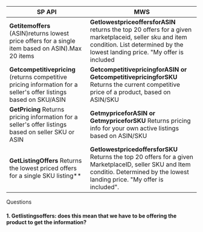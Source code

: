 |SP API| MWS|
|----|----|
|**Getitemoffers** (ASIN)returns lowest price offers for a single item based on ASIN).Max 20 items|**GetlowestpriceoffersforASIN** returns the top 20 offers for a given marketplaceid, seller sku and item condition. List determined by the lowest landing price. "My offer is included|
**Getcompetitivepricing** (returns competitive pricing information for a seller's offer listings based on SKU/ASIN | **GetcompetitivepricingforASIN or GetcompetitivepricingforSKU** Returns the current competitive price of a product, based on ASIN/SKU
**GetPricing** Returns pricing information for a seller's offer listings based on seller SKU or ASIN | **GetmypriceforASIN or GetmypriceforSKU** Returns pricing info for your own active listings based on ASIN/SKU
**GetListingOffers** Returns the lowest priced offers for a single SKU listing** | **GetlowestpricedoffersforSKU** Returns the top 20 offers for a given MarketplaceID, seller SKU and Item conditio. Determined by the lowest landing price. "My offer is included".


Questions
#### 1. Getlistingsoffers: does this mean that we have to be offering the product to get the information?










